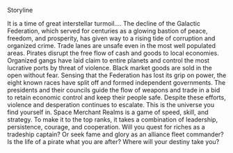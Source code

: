 <!-- TITLE: Storyline -->
<!-- SUBTITLE: A quick summary of Storyline -->

Storyline

It is a time of great interstellar turmoil....
The decline of the Galactic Federation, which served for centuries as a glowing bastion of peace, freedom, and prosperity, has given way to a rising tide of corruption and organized crime. Trade lanes are unsafe even in the most well populated areas. Pirates disrupt the free flow of cash and goods to local economies. Organized gangs have laid claim to entire planets and control the most lucrative ports by threat of violence. Black market goods are sold in the open without fear.
Sensing that the Federation has lost its grip on power, the eight known races have split off and formed independent governments. The presidents and their councils guide the flow of weapons and trade in a bid to retain economic control and keep their people safe. Despite these efforts, violence and desperation continues to escalate.
This is the universe you find yourself in.
Space Merchant Realms is a game of speed, skill, and strategy. To make it to the top ranks, it takes a combination of leadership, persistence, courage, and cooperation. Will you quest for riches as a tradeship captain? Or seek fame and glory as an alliance fleet commander? Is the life of a pirate what you are after? Where will your destiny take you?